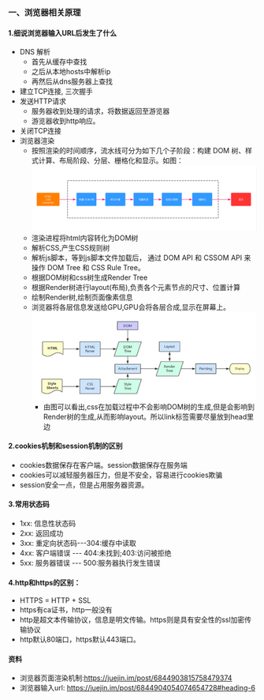 ### 一、浏览器相关原理
#### 1.细说浏览器输入URL后发生了什么
+ DNS 解析
    + 首先从缓存中查找
    + 之后从本地hosts中解析ip
    + 再然后从dns服务器上查找
+ 建立TCP连接, 三次握手
+ 发送HTTP请求
    + 服务器收到处理的请求，将数据返回至游览器
    + 游览器收到http响应。
+ 关闭TCP连接
+ 浏览器渲染
    + 按照渲染的时间顺序，流水线可分为如下几个子阶段：构建 DOM 树、样式计算、布局阶段、分层、栅格化和显示。如图：
    ![avatar](./16ff48eeecb52d79.jpg)
    + 渲染进程将html内容转化为DOM树
    + 解析CSS,产生CSS规则树
    + 解析js脚本，等到js脚本文件加载后， 通过 DOM API 和 CSSOM API 来操作 DOM Tree 和 CSS Rule Tree。
    + 根据DOM树和css树生成Render Tree
    + 根据Render树进行layout(布局),负责各个元素节点的尺寸、位置计算
    + 绘制Render树,绘制页面像素信息
    + 浏览器将各层信息发送给GPU,GPU会将各层合成,显示在屏幕上。
    ![avatar](./3373389017-5a72c1ca697fd_articlex.jpg)
        + 由图可以看出,css在加载过程中不会影响DOM树的生成,但是会影响到Render树的生成,从而影响layout。所以link标签需要尽量放到head里边

#### 2.cookies机制和session机制的区别
+ cookies数据保存在客户端。session数据保存在服务端
+ cookies可以减轻服务器压力，但是不安全，容易进行cookies欺骗
+ session安全一点，但是占用服务器资源。
#### 3.常用状态码
+ 1xx: 信息性状态码
+ 2xx: 返回成功
+ 3xx: 重定向状态码---304:缓存中读取
+ 4xx: 客户端错误 --- 404:未找到;403:访问被拒绝
+ 5xx: 服务器错误 --- 500:服务器执行发生错误
#### 4.http和https的区别：
+ HTTPS = HTTP + SSL
+ https有ca证书，http一般没有
+ http是超文本传输协议，信息是明文传输。https则是具有安全性的ssl加密传输协议
+ http默认80端口，https默认443端口。

#### 资料
+ 浏览器页面渲染机制:https://juejin.im/post/6844903815758479374
+ 浏览器输入url: https://juejin.im/post/6844904054074654728#heading-6
